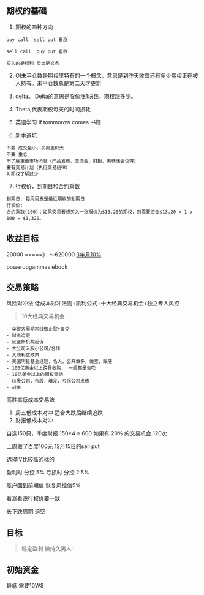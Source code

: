 ## 期权的基础

1. 期权的四种方向
```
buy call  sell put 看涨

sell call  buy put 看跌

买入的是权利 卖出是义务
```
2. OI未平仓数是期权里特有的一个概念，意思是到昨天收盘还有多少期权正在被人持有。未平仓数总是第二天才更新

3. delta。 Delta的意思是股价涨1块钱，期权涨多少。

4. Theta,代表期权每天的时间损耗

5. 英语学习 If tommorow comes 书籍

6. 新手避坑
```
不要 成交量小，买卖差价大
不要 重仓
不了解重要市场消息（产品发布，交流会，财报，美联储会议等）
要有交易计划（执行交易纪律）
对期权了解过少
```

7. 行权价，到期日和合约乘数
```
到期日: 每周周五是最近期权的到期日
行权价: 
合约乘数(100)：如果交易者想买入一张报价为$13.20的期权，则需要资金$13.20 x 1 x 100 = $1,320。
```


## 收益目标
20000 =====》 ～620000
[3年月10%](http://fuli.00cha.net/mx_jssy_yfl_20000_yll_10_3_ni.html)

powerupgammas ebook

## 交易策略
风险对冲法
低成本对冲法则+凯利公式+十大经典交易机会+独立专人风控

> 10大经典交易机会

    - 突破大周期均线做正股+备兑
    - 财务造假
    - 反垄断机构起诉
    - 大公司入股小公司/合作
    - 大陆利空政策
    - 美国明星基金经理，名人，公开做多，做空，跟随
    - 100亿美金以上跨界收购， 一般都是告吹
    - 10亿美金以上的期权异动
    - 垃圾公司，合股，增发，亏损公司发债
    - 战争

高胜率低成本交易法
1. 周五低成本对冲 适合大跌后继续追跌
2. 财报低成本对冲
 
自选150只，季度财报 150*4 = 600
如果有 20% 的交易机会 120次

上周做了百度100元 12月15日的sell put

选择IV比较高的标的

盈利时 分控 5%
亏损时 分控 2.5%

账户回到前期值 恢复风控值5%




看涨看跌行权价要一致

长下跌周期 追空


## 目标
> 稳定盈利 做持久男人·

## 初始资金
最低 需要10W$
